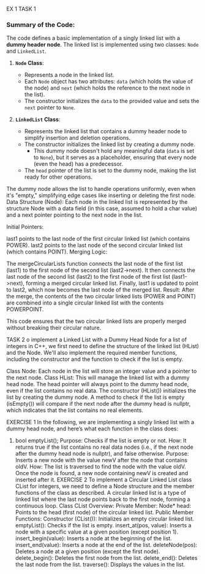 EX 1 
TASK 1
### Summary of the Code:

The code defines a basic implementation of a singly linked list with a **dummy header node**. The linked list is implemented using two classes: `Node` and `LinkedList`.

1. **`Node` Class**: 
   - Represents a node in the linked list.
   - Each `Node` object has two attributes: `data` (which holds the value of the node) and `next` (which holds the reference to the next node in the list).
   - The constructor initializes the `data` to the provided value and sets the `next` pointer to `None`.

2. **`LinkedList` Class**:
   - Represents the linked list that contains a dummy header node to simplify insertion and deletion operations.
   - The constructor initializes the linked list by creating a dummy node. 
     - This dummy node doesn't hold any meaningful data (`data` is set to `None`), but it serves as a placeholder, ensuring that every node (even the head) has a predecessor.
   - The `head` pointer of the list is set to the dummy node, making the list ready for other operations.

The dummy node allows the list to handle operations uniformly, even when it's "empty," simplifying edge cases like inserting or deleting the first node.
Data Structure (Node): Each node in the linked list is represented by the structure Node with a data field (in this case, assumed to hold a char value) and a next pointer pointing to the next node in the list.

Initial Pointers:

last1 points to the last node of the first circular linked list (which contains POWER).
last2 points to the last node of the second circular linked list (which contains POINT).
Merging Logic:

The mergeCircularLists function connects the last node of the first list (last1) to the first node of the second list (last2->next).
It then connects the last node of the second list (last2) to the first node of the first list (last1->next), forming a merged circular linked list.
Finally, last1 is updated to point to last2, which now becomes the last node of the merged list.
Result: After the merge, the contents of the two circular linked lists (POWER and POINT) are combined into a single circular linked list with the contents POWERPOINT.

This code ensures that the two circular linked lists are properly merged without breaking their circular nature.


TASK 2
o implement a Linked List with a Dummy Head Node for a list of integers in C++, we first need to define the structure of the linked list (HList) and the Node. We'll also implement the required member functions, including the constructor and the function to check if the list is empty.

Class Node: Each node in the list will store an integer value and a pointer to the next node.
Class HList: This will manage the linked list with a dummy head node.
The head pointer will always point to the dummy head node, even if the list contains no real data.
The constructor (HList()) initializes the list by creating the dummy node.
A method to check if the list is empty (isEmpty()) will compare if the next node after the dummy head is nullptr, which indicates that the list contains no real elements.

EXERCISE 1 
In the following, we are implementing a singly linked list with a dummy head node, and here’s what each function in the class does:

1. bool emptyList();
Purpose: Checks if the list is empty or not.
How: It returns true if the list contains no real data nodes (i.e., if the next node after the dummy head node is nullptr), and false otherwise.
Purpose: Inserts a new node with the value newV after the node that contains oldV.
How: The list is traversed to find the node with the value oldV. Once the node is found, a new node containing newV is created and inserted after it.
EXERCISE 2
To implement a Circular Linked List class CList for integers, we need to define a Node structure and the member functions of the class as described. A circular linked list is a type of linked list where the last node points back to the first node, forming a continuous loop.
Class CList Overview:
Private Member:
Node* head: Points to the head (first node) of the circular linked list.
Public Member Functions:
Constructor (CList()): Initializes an empty circular linked list.
emptyList(): Checks if the list is empty.
insert_at(pos, value): Inserts a node with a specific value at a given position (except position 1).
insert_begin(value): Inserts a node at the beginning of the list.
insert_end(value): Inserts a node at the end of the list.
deleteNode(pos): Deletes a node at a given position (except the first node).
delete_begin(): Deletes the first node from the list.
delete_end(): Deletes the last node from the list.
traverse(): Displays the values in the list.
